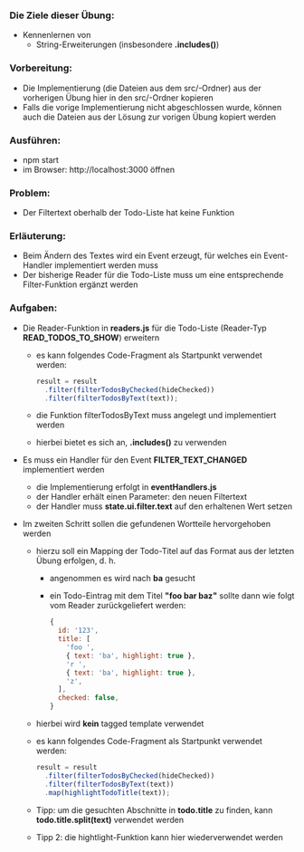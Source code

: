 ### Die Ziele dieser Übung:
* Kennenlernen von
  * String-Erweiterungen (insbesondere __.includes()__)

### Vorbereitung:
* Die Implementierung (die Dateien aus dem src/-Ordner) aus der vorherigen Übung hier in den src/-Ordner kopieren
* Falls die vorige Implementierung nicht abgeschlossen wurde, können auch die Dateien aus der Lösung zur vorigen
  Übung kopiert werden

### Ausführen:
* npm start
* im Browser:
  http://localhost:3000
  öffnen

### Problem:
* Der Filtertext oberhalb der Todo-Liste hat keine Funktion

### Erläuterung:
* Beim Ändern des Textes wird ein Event erzeugt, für welches ein Event-Handler implementiert werden muss
* Der bisherige Reader für die Todo-Liste muss um eine entsprechende Filter-Funktion ergänzt werden

### Aufgaben:
* Die Reader-Funktion in __readers.js__ für die Todo-Liste (Reader-Typ __READ_TODOS_TO_SHOW__) erweitern
  * es kann folgendes Code-Fragment als Startpunkt verwendet werden:
  
    ```js
    result = result
      .filter(filterTodosByChecked(hideChecked))
      .filter(filterTodosByText(text));
    ```

  * die Funktion filterTodosByText muss angelegt und implementiert werden
  * hierbei bietet es sich an, __.includes()__ zu verwenden

* Es muss ein Handler für den Event __FILTER_TEXT_CHANGED__ implementiert werden
  * die Implementierung erfolgt in __eventHandlers.js__
  * der Handler erhält einen Parameter: den neuen Filtertext
  * der Handler muss __state.ui.filter.text__ auf den erhaltenen Wert setzen

* Im zweiten Schritt sollen die gefundenen Wortteile hervorgehoben werden
  * hierzu soll ein Mapping der Todo-Titel auf das Format aus der letzten Übung erfolgen, d. h.
    * angenommen es wird nach __ba__ gesucht
    * ein Todo-Eintrag mit dem Titel __"foo bar baz"__ sollte dann wie folgt vom Reader zurückgeliefert werden:
    
      ```js
      {
        id: '123',
        title: [
          'foo ',
          { text: 'ba', highlight: true },
          'r ',
          { text: 'ba', highlight: true },
          'z',
        ],
        checked: false,
      }
      ```

  * hierbei wird __kein__ tagged template verwendet
  * es kann folgendes Code-Fragment als Startpunkt verwendet werden:
  
    ```js
    result = result
      .filter(filterTodosByChecked(hideChecked))
      .filter(filterTodosByText(text))
      .map(highlightTodoTitle(text));
    ```
  
  * Tipp: um die gesuchten Abschnitte in __todo.title__ zu finden, kann __todo.title.split(text)__ verwendet werden
  * Tipp 2: die hightlight-Funktion kann hier wiederverwendet werden

